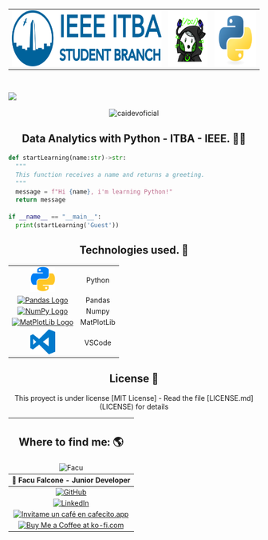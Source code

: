 <table align='center'>
  <tr>
    <td>
      <img alt="ITBA_IEEE Logo" src="https://github.com/caidevOficial/Logos/blob/master/Instituciones/logo_oficial_itba_ieee.png?raw=true" height="112px" />
    </td>
    <td>
      <img alt="Pet ITBA Logo" src="./Media/Logo_ITBA_IEEE.png?raw=true" height="112px" />
    </td>
    <td>
      <img alt="Python Logo" src="https://github.com/devicons/devicon/raw/master/icons/python/python-original.svg?raw=true" height="112px" />
    </td>
  </tr>
  </table>
  </br>


![](https://hit.yhype.me/github/profile?user_id=12877139)

<p align="center">
    <img src="https://komarev.com/ghpvc/?username=caidevoficial&label=Profile%20views&color=0e75b6&style=plastic" alt="caidevoficial" />
</p>

<h2 align='center'>Data Analytics with Python - ITBA - IEEE. 👨‍💻</h2>

```python
def startLearning(name:str)->str:
  """
  This function receives a name and returns a greeting.
  """
  message = f"Hi {name}, i'm learning Python!"
  return message

if __name__ == "__main__":
  print(startLearning('Guest'))

```

<table align='center'>
  <tr align='center'>
    <h2 align='center'>Technologies used. 📌</h2>
    <td>
      <a href="https://www.python.org/downloads/"><img alt="Pyhton Logo" src="https://github.com/caidevOficial/Logos/blob/master/Lenguajes/py_logo1_1.png?raw=true" width="50px" height="50px" /></a>
    </td>
    <td><center>Python</center></td>
  </tr>
  <tr align='center'>
    <td>
      <a href="https://pandas.pydata.org/"><img alt="Pandas Logo" src="https://upload.wikimedia.org/wikipedia/commons/thumb/e/ed/Pandas_logo.svg/1200px-Pandas_logo.svg.png?raw=true" height="50px" /></a>
    </td>
    <td><center>Pandas</center></td>
  </tr>
  <tr align='center'>
    <td>
      <a href="https://numpy.org/"><img alt="NumPy Logo" src="https://numpy.org/images/logos/numpy.svg?raw=true" height="50px" /></a>
    </td>
    <td><center>Numpy</center></td>
  </tr>
  <tr align='center'>
    <td>
      <a href="https://matplotlib.org/"><img alt="MatPlotLib Logo" src="https://matplotlib.org/_static/logo2_compressed.svg?raw=true" height="50px" /></a>
    </td>
    <td><center>MatPlotLib</center></td>
  </tr>
  <tr align='center'>
    <td>
      <a href="https://code.visualstudio.com/"><img alt="VSCode Logo" src="https://github.com/caidevOficial/Logos/blob/master/Lenguajes/visual-studio-code.svg?raw=true" height="50px" /></a>
    </td>
    <td><center>VSCode</center></td>
  </tr>
</table>

<h2 align='center'>License 📄</h2>

<p align='center'>This proyect is under license [MIT License] - Read the file [LICENSE.md](LICENSE) for details</p>


<table align='center'>
  <theader>
  <th><h2 align='center'>Where to find me: 🌎</h2></th>
    <tr align='center'>
      <td>
        <img class="circular" alt="Facu" src="https://avatars1.githubusercontent.com/u/12877139?s=400&u=d369ee24466653d9bbeeb9654930e3ff1c67b76a&v=4" width="80px" height="80px" />
      </td>
    </tr>
    <th><center>🤴 Facu Falcone - Junior Developer</center></th>
    </theader>
    <tbody>
    <tr align='center'>
      <td>
        <a href="https://github.com/caidevOficial/">
          <img alt="GitHub" src="https://img.shields.io/badge/GitHub-%2312100E.svg?&style=for-the-badge&logo=Github&logoColor=white" width="125px" height="30px" />
        </a>
      </td>
    </tr>
    <tr align='center'>
      <td>
          <a href="https://www.linkedin.com/in/facundo-falcone/">
            <img alt="LinkedIn" src="https://img.shields.io/badge/linkedin-%230077B5.svg?&style=for-the-badge&logo=linkedin&logoColor=white" width="125px" height="30px" />
          </a>
      </td>
    </tr>
    <tr align='center'>
      <td>
        <a href="https://cafecito.app/caidevoficial/">
          <img alt='Invitame un café en cafecito.app' srcset='https://cdn.cafecito.app/imgs/buttons/button_5.png 1x, https://cdn.cafecito.app/imgs/buttons/button_5_2x.png 2x, https://cdn.cafecito.app/imgs/buttons/button_5_3.75x.png 3.75x' src='https://cdn.cafecito.app/imgs/buttons/button_5.png' width="125px" height="30px" />
        </a>
      </td>
    </tr>
    <tr align='center'>
      <td>
        <a href='https://ko-fi.com/P5P74JBOH' target='_blank'>
          <img width="125px" height="30px" style='border:0px;height:36px;' src='https://cdn.ko-fi.com/cdn/kofi1.png?v=2' border='0' alt='Buy Me a Coffee at ko-fi.com' />
        </a>
      </td>
    </tr>
  </tbody>
</table>
